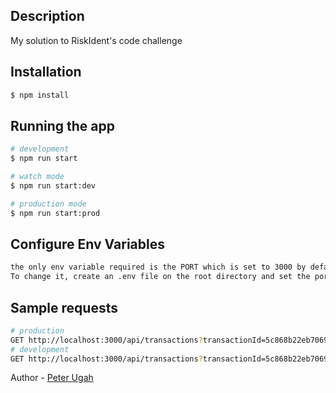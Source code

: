 ## Description

My solution to RiskIdent's code challenge

## Installation

```bash
$ npm install
```

## Running the app

```bash
# development
$ npm run start

# watch mode
$ npm run start:dev

# production mode
$ npm run start:prod
```

## Configure Env Variables

```bash
the only env variable required is the PORT which is set to 3000 by default.
To change it, create an .env file on the root directory and set the port to a port of your choice.
```

## Sample requests

```bash
# production
GET http://localhost:3000/api/transactions?transactionId=5c868b22eb7069b50c6d2d32&confidenceLevel=1
# development
GET http://localhost:3000/api/transactions?transactionId=5c868b22eb7069b50c6d2d32&confidenceLevel=1
```

Author - [Peter Ugah](https://www.linkedin.com/in/peter-ugah-8a009b104/)
